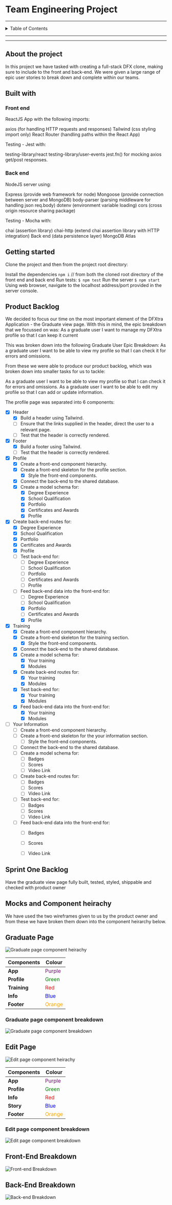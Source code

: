 # Team Engineering Project
---

<details>
  <summary>Table of Contents</summary>
  <ol>
    <li><a href="#about-the-project">About The Project</a></li>
    <li><a href="#built-with">Built With</a></li>
    <li><a href="#getting-started">Getting Started</a></li>
    <li><a href="#product-backlog">Product backlog</a></li>
    <li><a href="#sprint-one-backlog">Sprint One backlog</a></li>
    <li><a href="#mocks-and-component-heirachy">Mocks and Component heirachy</a></li>
    <li><a href="#front-end-breakdown">Front-end Breakdown</a></li>
    <li><a href="#back-end-breakdown">Back-end Breakdown</a></li>
    <li><a href="#tests">Tests</a></li>
    <li><a href="#project-review-and-roadmap">Project Review and Roadmap</a></li>
  </ol>
</details>

---
---

## About the project

In this project we have tasked with creating a full-stack DFX clone, making sure to include to the front and back-end.
We were given a large range of epic user stories to break down and complete within our teams. 


## Built with

### Front end
ReactJS App with the following imports:

axios (for handling HTTP requests and responses)
Tailwind (css styling import only)
React Router (handling paths within the React App)

Testing - Jest with:

testing-library/react
testing-library/user-events
jest.fn() for mocking axios get/post responses.

### Back end

NodeJS server using:

Express (provide web framework for node)
Mongoose (provide connection between server and MongoDB)
body-parser (parsing middleware for handling json req.body)
dotenv (environment variable loading)
cors (cross origin resource sharing package)

Testing - Mocha with:

chai (assertion library)
chai-http (extend chai assertion library with HTTP integration)
Back end (data persistence layer)
MongoDB Atlas

## Getting started

Clone the project and then from the project root directory:

Install the dependencies
```npm i``` // from both the cloned root directory of the front end and back end
Run tests:
```$ npm test```
Run the server
```$ npm start```
Using web browser, navigate to the localhost address/port provided in the server console.

## Product Backlog

We decided to focus our time on the most important element of the DFXtra Application - the Graduate view page. With this in mind, the epic breakdown that we focussed on was:
As a graduate user I want to manage my DFXtra profile so that I can keep it current

This was broken down into the following Graduate User Epic Breakdown:
As a graduate user I want to be able to view my profile so that I can check it for errors and omissions.

From these we were able to produce our product backlog, which was broken down into smaller tasks for us to tackle:

As a graduate user I want to be able to view my profile so that I can check it for errors and omissions.
As a graduate user I want to be able to edit my profile so that I can add or update information.

The profile page was separated into 6 components:

- [X] Header
  - [X] Build a header using Tailwind. 
  - [ ] Ensure that the links supplied in the header, direct the user to a relevant page. 
  - [ ] Test that the header is correctly rendered.
- [X] Footer
  - [X] Build a footer using Tailwind.
  - [ ] Test that the header is correctly rendered.
- [X] Profile
  - [X] Create a front-end component hierarchy. 
  - [X] Create a front-end skeleton for the profile section. 
    - [X] Style the front-end components.
  - [X] Connect the back-end to the shared database.
  - [X] Create a model schema for:
    - [X] Degree Experience
    - [X] School Qualification
    - [X] Portfolio
    - [X] Certificates and Awards
    - [X] Profile
- [X] Create back-end routes for:
    - [X] Degree Experience
    - [X] School Qualification
    - [X] Portfolio
    - [X] Certificates and Awards
    - [X] Profile
  - [ ] Test back-end for:
    - [ ] Degree Experience
    - [ ] School Qualification
    - [ ] Portfolio
    - [ ] Certificates and Awards
    - [ ] Profile
  - [ ] Feed back-end data into the front-end for:
    - [ ] Degree Experience
    - [ ] School Qualification
    - [X] Portfolio
    - [ ] Certificates and Awards
    - [X] Profile
- [X] Training
  - [X] Create a front-end component hierarchy. 
  - [X] Create a front-end skeleton for the training section. 
    - [X] Style the front-end components.
  - [X] Connect the back-end to the shared database.
  - [X] Create a model schema for:
    - [X] Your training
    - [X] Modules
  - [X] Create back-end routes for:
    - [X] Your training
    - [X] Modules
  - [X] Test back-end for:
    - [X] Your training
    - [X] Modules
  - [X] Feed back-end data into the front-end for:
    - [X] Your training
    - [X] Modules
- [ ] Your Information
  - [ ] Create a front-end component hierarchy. 
  - [ ] Create a front-end skeleton for the your information section. 
    - [ ] Style the front-end components.
  - [ ] Connect the back-end to the shared database.
  - [ ] Create a model schema for:
    - [ ] Badges
    - [ ] Scores
    - [ ] Video Link
  - [ ] Create back-end routes for:
    - [ ] Badges
    - [ ] Scores
    - [ ] Video Link
  - [ ] Test back-end for:
    - [ ] Badges
    - [ ] Scores
    - [ ] Video Link
  - [ ] Feed back-end data into the front-end for:
    - [ ] Badges
    - [ ] Scores
    - [ ] Video Link


## Sprint One Backlog

Have the graduate view page fully built, tested, styled, shippable and checked with product owner

## Mocks and Component heirachy

We have used the two wireframes given to us by the product owner and from these we have broken them down into the component heirarchy below.

## Graduate Page

![Graduate page component heirachy](/Images/Graduate.png)

| Components   | Colour                                    |
| ------------ | ----------------------------------------- |
| **App**      | <span style="color: purple">Purple</span> |
| **Profile**  | <span style="color: green">Green</span>   |
| **Training** | <span style="color: red">Red</span>       |
| **Info**     | <span style="color: blue">Blue</span>     |
| **Footer**   | <span style="color: orange">Orange</span> |

### Graduate page component breakdown

![Graduate page component breakdown](/Images/GraduatePageComponentBreakdown.png)

## Edit Page

![Edit page component heirachy](/Images/EditPage.png)

| Components  | Colour                                    |
| ----------- | ----------------------------------------- |
| **App**     | <span style="color: purple">Purple</span> |
| **Profile** | <span style="color: green">Green</span>   |
| **Info**    | <span style="color: red">Red</span>       |
| **Story**   | <span style="color: blue">Blue</span>     |
| **Footer**  | <span style="color: orange">Orange</span> |

### Edit page component breakdown

![Edit page component breakdown](/Images/EditPageComponentBreakdown.png)


## Front-End Breakdown

![Front-end Breakdown](/Images/Client.png)

## Back-End Breakdown

![Back-end Breakdown](/Images/Server.png)